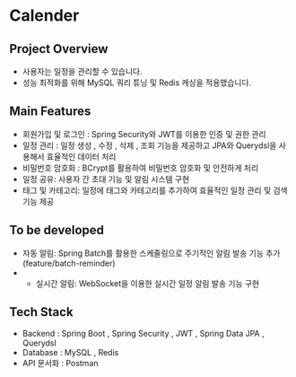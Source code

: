 # Calender
## Project Overview
- 사용자는 일정을 관리할 수 있습니다.
- 성능 최적화를 위해 MySQL 쿼리 튜닝 및 Redis 캐싱을 적용했습니다.

## Main Features
- 회원가입 및 로그인 : Spring Security와 JWT를 이용한 인증 및 권한 관리
- 일정 관리 : 일정 생성 , 수정 , 삭제 , 조회 기능을 제공하고 JPA와 Querydsl을 사용해서 효율적인 데이터 처리
- 비밀번호 암호화 : BCrypt를 활용하여 비밀번호 암호화 및 안전하게 처리
- 일정 공유: 사용자 간 초대 기능 및 알림 시스템 구현
- 태그 및 카테고리: 일정에 태그와 카테고리를 추가하여 효율적인 일정 관리 및 검색 기능 제공

## To be developed
- 자동 알림: Spring Batch를 활용한 스케줄링으로 주기적인 알림 발송 기능 추가 (feature/batch-reminder)
- - 실시간 알림: WebSocket을 이용한 실시간 일정 알림 발송 기능 구현

## Tech Stack
- Backend : Spring Boot , Spring Security , JWT , Spring Data JPA , Querydsl
- Database : MySQL , Redis
- API 문서화 : Postman
